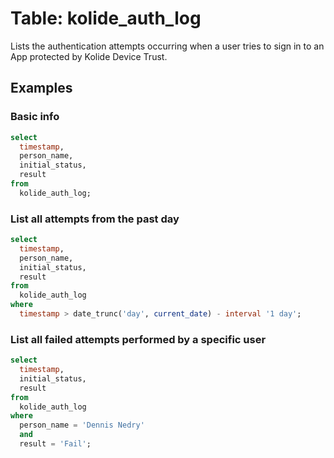 # Table: kolide_auth_log

Lists the authentication attempts occurring when a user tries to sign in to an App protected by Kolide Device Trust.

## Examples

### Basic info

```sql
select
  timestamp,
  person_name,
  initial_status,
  result
from
  kolide_auth_log;
```

### List all attempts from the past day

```sql
select
  timestamp,
  person_name,
  initial_status,
  result
from
  kolide_auth_log
where
  timestamp > date_trunc('day', current_date) - interval '1 day';
```

### List all failed attempts performed by a specific user

```sql
select
  timestamp,
  initial_status,
  result
from
  kolide_auth_log
where
  person_name = 'Dennis Nedry'
  and
  result = 'Fail';
```
